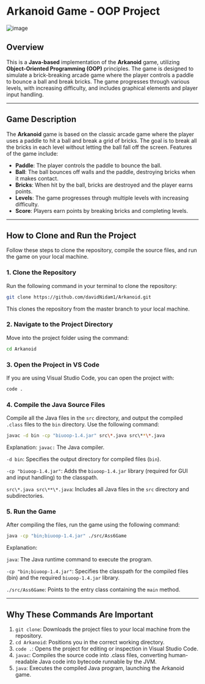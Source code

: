 # Arkanoid Game - OOP Project

![image](https://github.com/user-attachments/assets/c2ccbd82-b475-4430-9416-1b670e352cdf)


## Overview

This is a **Java-based** implementation of the **Arkanoid** game, utilizing **Object-Oriented Programming (OOP)** principles. The game is designed to simulate a brick-breaking arcade game where the player controls a paddle to bounce a ball and break bricks. The game progresses through various levels, with increasing difficulty, and includes graphical elements and player input handling.

---

## Game Description

The **Arkanoid** game is based on the classic arcade game where the player uses a paddle to hit a ball and break a grid of bricks. The goal is to break all the bricks in each level without letting the ball fall off the screen. Features of the game include:

- **Paddle**: The player controls the paddle to bounce the ball.
- **Ball**: The ball bounces off walls and the paddle, destroying bricks when it makes contact.
- **Bricks**: When hit by the ball, bricks are destroyed and the player earns points.
- **Levels**: The game progresses through multiple levels with increasing difficulty.
- **Score**: Players earn points by breaking bricks and completing levels.

---

## How to Clone and Run the Project

Follow these steps to clone the repository, compile the source files, and run the game on your local machine.

### 1. **Clone the Repository**

Run the following command in your terminal to clone the repository:

```bash
git clone https://github.com/davidNidam1/Arkanoid.git
```

This clones the repository from the master branch to your local machine.

### 2. **Navigate to the Project Directory**

Move into the project folder using the command:
```bash
cd Arkanoid
```

### 3. Open the Project in VS Code
If you are using Visual Studio Code, you can open the project with:
```bash
code .
```

### 4. Compile the Java Source Files
Compile all the Java files in the `src` directory, and output the compiled `.class` files to the `bin` directory. Use the following command:
```bash
javac -d bin -cp "biuoop-1.4.jar" src\*.java src\**\*.java
```
Explanation:
`javac:` The Java compiler.

`-d bin`: Specifies the output directory for compiled files (`bin`).

`-cp "biuoop-1.4.jar"`: Adds the `biuoop-1.4.jar` library (required for GUI and input handling) to the classpath.

`src\*.java src\**\*.java`: Includes all Java files in the `src` directory and subdirectories.

### 5. Run the Game
After compiling the files, run the game using the following command:
```bash
java -cp "bin;biuoop-1.4.jar" ./src/Ass6Game
```
Explanation:

`java`: The Java runtime command to execute the program.

`-cp "bin;biuoop-1.4.jar"`: Specifies the classpath for the compiled files (bin) and the required `biuoop-1.4.jar` library.

`./src/Ass6Game`: Points to the entry class containing the `main` method.

---

## Why These Commands Are Important
1. `git clone`: Downloads the project files to your local machine from the repository.
2. `cd Arkanoid`: Positions you in the correct working directory.
3. `code .`: Opens the project for editing or inspection in Visual Studio Code.
4. `javac`: Compiles the source code into .class files, converting human-readable Java code into bytecode runnable by the JVM.
5. `java`: Executes the compiled Java program, launching the Arkanoid game.
